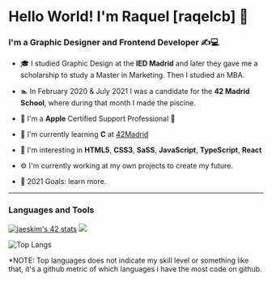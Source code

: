 # Hello World! I'm Raquel [raqelcb] 👋

### I'm a Graphic Designer and Frontend Developer ✍️💻

- 🎓 I studied Graphic Design at the **IED Madrid** and later they gave me a scholarship to study a Master in Marketing. Then I studied an MBA.
- 🏊‍ In February 2020 & July 2021 I was a candidate for the **42 Madrid School**, where during that month I made the piscine.
- 🍏 I'm a **Apple** Certified Support Professional 

- 🌱 I'm currently learning **C** at [42Madrid](https://www.42madrid.com/en/)
- 🧠 I'm interesting in **HTML5**, **CSS3**, **SaSS**, **JavaScript**, **TypeScript**, **React**
- ⚙️ I'm currently working at my own projects to create my future.
- 🚀 2021 Goals: learn more.
---
### Languages and Tools

[![jaeskim's 42 stats](https://badge42.herokuapp.com/api/stats/rcuesta-?privacyEmail=true)](https://www.42madrid.com/en)
![](https://github-readme-stats.vercel.app/api?username=raqelcb&count_private=true&show_icons=true&theme=dark&hide_title=true)
<!--![Raqelcb's github stats](https://github-readme-stats.vercel.app/api?username=raqelcb&show_icons=true&count_private=true) -->
![Top Langs](https://github-readme-stats.vercel.app/api/top-langs/?username=raqelcb&layout=compact&theme=dark)


*NOTE: Top languages does not indicate my skill level or something like that, it's a github metric of which languages i have the most code on github.

